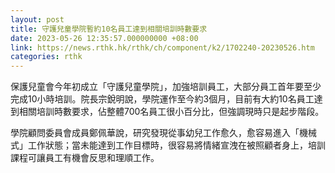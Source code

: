 ```yaml
---
layout: post
title: 守護兒童學院暫約10名員工達到相關培訓時數要求
date: 2023-05-26 12:35:57.000000000 +08:00
link: https://news.rthk.hk/rthk/ch/component/k2/1702240-20230526.htm
categories: rthk
---
```


保護兒童會今年初成立「守護兒童學院」，加強培訓員工，大部分員工首年要至少完成10小時培訓。院長宗銳明說，學院運作至今約3個月，目前有大約10名員工達到相關培訓時數要求，佔整體700名員工很小百分比，但強調現時只是起步階段。

學院顧問委員會成員鄭佩華說，研究發現從事幼兒工作愈久，愈容易進入「機械式」工作狀態；當未能達到工作目標時，很容易將情緒宣洩在被照顧者身上，培訓課程可讓員工有機會反思和理順工作。

